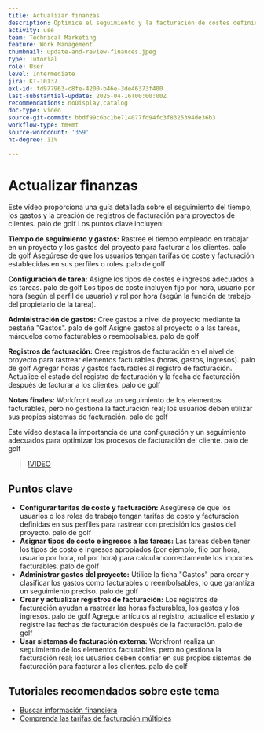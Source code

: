 ```yaml
---
title: Actualizar finanzas
description: Optimice el seguimiento y la facturación de costes definiendo tarifas, asignando tipos de costes e ingresos a las tareas, administrando los gastos y creando registros de facturación. Workfront no efectúa la facturación real.
activity: use
team: Technical Marketing
feature: Work Management
thumbnail: update-and-review-finances.jpeg
type: Tutorial
role: User
level: Intermediate
jira: KT-10137
exl-id: fd977963-c8fe-4200-b46e-3de46373f400
last-substantial-update: 2025-04-16T00:00:00Z
recommendations: noDisplay,catalog
doc-type: video
source-git-commit: bbdf99c6bc1be714077fd94fc3f8325394de36b3
workflow-type: tm+mt
source-wordcount: '359'
ht-degree: 11%

---
```



# Actualizar finanzas

Este vídeo proporciona una guía detallada sobre el seguimiento del tiempo, los gastos y la creación de registros de facturación para proyectos de clientes. palo de golf Los puntos clave incluyen:

**Tiempo de seguimiento y gastos:**
Rastree el tiempo empleado en trabajar en un proyecto y los gastos del proyecto para facturar a los clientes. palo de golf
Asegúrese de que los usuarios tengan tarifas de coste y facturación establecidas en sus perfiles o roles. palo de golf

**Configuración de tarea:**
Asigne los tipos de costes e ingresos adecuados a las tareas. palo de golf
Los tipos de coste incluyen fijo por hora, usuario por hora (según el perfil de usuario) y rol por hora (según la función de trabajo del propietario de la tarea).

**Administración de gastos:**
Cree gastos a nivel de proyecto mediante la pestaña &quot;Gastos&quot;. palo de golf
Asigne gastos al proyecto o a las tareas, márquelos como facturables o reembolsables. palo de golf

**Registros de facturación:**
Cree registros de facturación en el nivel de proyecto para rastrear elementos facturables (horas, gastos, ingresos). palo de golf
Agregar horas y gastos facturables al registro de facturación.
Actualice el estado del registro de facturación y la fecha de facturación después de facturar a los clientes. palo de golf

**Notas finales:**
Workfront realiza un seguimiento de los elementos facturables, pero no gestiona la facturación real; los usuarios deben utilizar sus propios sistemas de facturación. palo de golf

Este vídeo destaca la importancia de una configuración y un seguimiento adecuados para optimizar los procesos de facturación del cliente. palo de golf

>[!VIDEO](https://video.tv.adobe.com/v/3457648/?quality=12&learn=on&enablevpops=1)

## Puntos clave


* **Configurar tarifas de costo y facturación:** Asegúrese de que los usuarios o los roles de trabajo tengan tarifas de costo y facturación definidas en sus perfiles para rastrear con precisión los gastos del proyecto. palo de golf
* **Asignar tipos de costo e ingresos a las tareas:** Las tareas deben tener los tipos de costo e ingresos apropiados (por ejemplo, fijo por hora, usuario por hora, rol por hora) para calcular correctamente los importes facturables. palo de golf
* **Administrar gastos del proyecto:** Utilice la ficha &quot;Gastos&quot; para crear y clasificar los gastos como facturables o reembolsables, lo que garantiza un seguimiento preciso. palo de golf
* **Crear y actualizar registros de facturación:** Los registros de facturación ayudan a rastrear las horas facturables, los gastos y los ingresos. palo de golf Agregue artículos al registro, actualice el estado y registre las fechas de facturación después de la facturación. palo de golf
* **Usar sistemas de facturación externa:** Workfront realiza un seguimiento de los elementos facturables, pero no gestiona la facturación real; los usuarios deben confiar en sus propios sistemas de facturación para facturar a los clientes. palo de golf


## Tutoriales recomendados sobre este tema

* [Buscar información financiera](/help/manage-work/project-finances/find-financial-information.md)
* [Comprenda las tarifas de facturación múltiples](/help/manage-work/project-finances/multiple-billing-rates.md)
  <!--* [Update finances](/help/manage-work/project-finances/update-and-review-finances.md)-->

